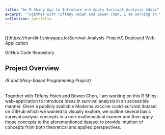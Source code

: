 ```yaml
---
title: "An R Shiny App to Introduce and Apply Survival Analysis Ideas"
excerpt: "Together with Tiffany Hsieh and Bowen Chen, I am working on this R Shiny web-application to introduce ideas in survival analysis in an accessible manner. Given a publicly available Moderna vaccine covid-survival dataset on GitHub which we wanted to visually explore, we outline several basic survival analysis concepts in a non-mathematical manner and then apply those concepts to the aforementioned dataset to provide intuition of concepts from both theoretical and applied perspectives."
collection: portfolio
---
```

<br />
[<i class="fa fa-fw fa-link" aria-hidden="true"></i>](https://franklinf.shinyapps.io/Survival-Analysis-Project/) Deployed Web-Application

[<i class="fa fa-fw fa-code" aria-hidden="true"></i>](https://github.com/fuchsfranklin/Survival-Analysis-Project) GitHub Code Repository

## Project Overview

###### _(R and Shiny-based Programming Project)_

Together with Tiffany Hsieh and Bowen Chen, I am working on this R Shiny web-application to introduce ideas in survival analysis in an accessible manner. Given a publicly available Moderna vaccine covid-survival dataset on GitHub which we wanted to visually explore, we outline several basic survival analysis concepts in a non-mathematical manner and then apply those concepts to the aforementioned dataset to provide intuition of concepts from both theoretical and applied perspectives.



